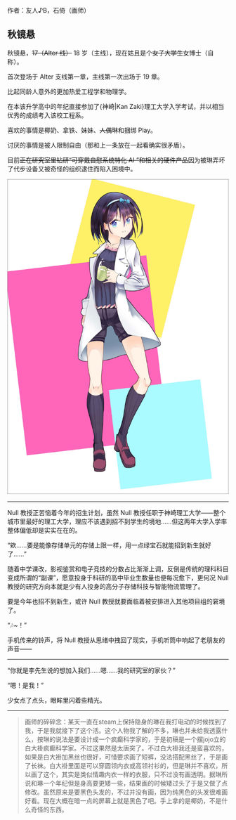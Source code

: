 作者：友人♪B，石倚（画师）

## 秋镜悬
秋镜悬，~~17（Alter 线）~~ 18 岁（主线），现在姑且是个~~女子大学生~~女博士（自称）。

首次登场于 Alter 支线第一章，主线第一次出场于 19 章。

比起同龄人意外的更加热爱工程学和物理学。

在本该升学高中的年纪直接参加了{神崎|Kan Zaki}理工大学入学考试，并以相当优秀的成绩考入该校工程系。

喜欢的事情是椰奶、拿铁、妹妹、~~人偶~~琳和捆绑 Play。

讨厌的事情是被人限制自由（那和上一条放在一起看确实很矛盾）。

目前~~正在研究室里钻研“可穿戴自慰系统特化 AI ”和相关的硬件产品~~因为被琳弄坏了代步设备又被奇怪的组织逮住而陷入困境中。

![](./秋镜悬_low.jpg)

---

Null 教授正苦恼着今年的招生计划，虽然 Null 教授任职于神崎理工大学——整个城市里最好的理工大学，理应不该遇到招不到学生的境地……但这两年大学入学率整体偏低却是实实在在的。

“欸……要是能像存储单元的存储上限一样，用一点绿宝石就能招到新生就好了……”

随着中学课改，影视鉴赏和电子竞技的分数占比渐渐上调，反倒是传统的理科科目变成所谓的“副课”，愿意投身于科研的高中毕业生数量也便每况愈下，更何况 Null 教授的研究方向本就是少有人投身的高分子存储科技与智能物流管理了。

要是今年也招不到新生，或许 Null 教授就要面临着被安排进入其他项目组的窘境了。

“🎶~！”

手机传来的铃声，将 Null 教授从思绪中拽回了现实，手机听筒中响起了老朋友的声音——

---

“你就是李先生说的想加入我们……嗯……我的研究室的家伙？”

“嗯！是我！”

少女点了点头，眼眸里闪着些精光。

---

> 画师的碎碎念：某天一直在steam上保持隐身的琳在我打电动的时候找到了我，于是我就接下了这个活。这个人物我了解的不多，琳也并未给我透露什么，按琳的说法是要设计成一个疯癫科学家的，于是初稿是一个摆jojo立的白大褂疯癫科学家。不过这果然是太唐突了。不过白大褂我还是蛮喜欢的，如果是白大褂加黑丝也很好，可惜要求画了短裤，没法搭配黑丝了，于是画了长袜。白大褂里面是可以穿圆领内衣或高领衬衫的，但是琳并不喜欢，所以画了这个，其实是类似情趣内衣一样的衣服，只不过没有画透明。据琳所说和琳一个年纪但是身高要更矮一些，结果画的时候矮过头了于是又做了点修改。虽然原来是要黑色头发的，不过并没有画，因为纯黑色的头发很难画好看。现在大概在暗一点的屏幕上就是黑色了吧。手上拿的是椰奶，不是什么奇怪的东西。
